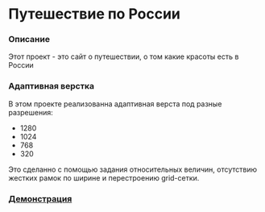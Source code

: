 # Путешествие по России 
 
### Описание 
Этот проект - это сайт о путешествии, о том какие красоты есть в России 
 
### Адаптивная верстка 
В этом проекте реализованна адаптивная верста под разные разрешения: 
* 1280 
* 1024 
* 768 
* 320 
 
Это сделанно с помощью задания относительных величин, отсутствию жестких рамок по ширине и перестроению grid-сетки. 
 
### [Демонстрация](https://murat29.github.io/russian-travel)
